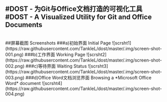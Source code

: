 #DOST - 为Git与Office文档打造的可视化工具
#DOST - A Visualized Utility for Git and Office Documents
---
<br/>
##屏幕截图 Screenshots
###a)初始界面 Initial Page
![scrsht1](https://raw.githubusercontent.com/TankleL/dost/master/.img/screen-shot-001.png)
###b)工作界面 Working Page
![scrsht2](https://raw.githubusercontent.com/TankleL/dost/master/.img/screen-shot-002.png)
###c)等待界面 Waiting Status
![scrsht3](https://raw.githubusercontent.com/TankleL/dost/master/.img/screen-shot-003.png)
###d)Office Word文档浏览界面 Browsing a *Microsoft Office Word* document
![scrsht4](https://raw.githubusercontent.com/TankleL/dost/master/.img/screen-shot-004.png)